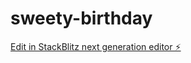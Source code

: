 # sweety-birthday

[Edit in StackBlitz next generation editor ⚡️](https://stackblitz.com/~/github.com/pankajkcodes-dev/sweety-birthday)